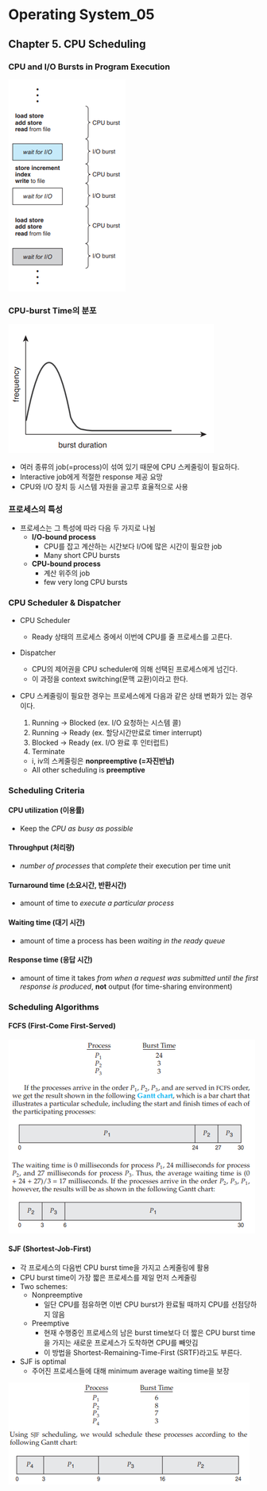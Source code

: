 # Operating System_05

## Chapter 5. CPU Scheduling

### CPU and I/O Bursts in Program Execution

![image-20220330010856249](operating_system_05.assets/image-20220330010856249.png)

### CPU-burst Time의 분포

![image-20220330010917914](operating_system_05.assets/image-20220330010917914.png)

-   여러 종류의 job(=process)이 섞여 있기 때문에 CPU 스케줄링이 필요하다.
-   Interactive job에게 적절한 response 제공 요망
-   CPU와 I/O 장치 등 시스템 자원을 골고루 효율적으로 사용

### 프로세스의 특성

-   프로세스는 그 특성에 따라 다음 두 가지로 나뉨
    -   **I/O-bound process**
        -   CPU를 잡고 계산하는 시간보다 I/O에 많은 시간이 필요한 job
        -   Many short CPU bursts
    -   **CPU-bound process**
        -   계산 위주의 job
        -   few very long CPU bursts

### CPU Scheduler & Dispatcher

-   CPU Scheduler

    -   Ready 상태의 프로세스 중에서 이번에 CPU를 줄 프로세스를 고른다.

-   Dispatcher

    -   CPU의 제어권을 CPU scheduler에 의해 선택된 프로세스에게 넘긴다.
    -   이 과정을 context switching(문맥 교환)이라고 한다.

-   CPU 스케줄링이 필요한 경우는 프로세스에게 다음과 같은 상태 변화가 있는 경우이다.

    1.   Running -> Blocked (ex. I/O 요청하는 시스템 콜)
    2.   Running -> Ready (ex. 할당시간만료로 timer interrupt)
    3.   Blocked -> Ready (ex. I/O 완료 후 인터럽트)
    4.   Terminate

    -   i, iv의 스케줄링은 **nonpreemptive (=자진반납)**
    -   All other scheduling is **preemptive**

### Scheduling Criteria

#### CPU utilization (이용률)

-   Keep the *CPU as busy as possible*

#### Throughput (처리량)

-   *number of processes* that *complete* their execution per time unit

#### Turnaround time (소요시간, 반환시간)

-   amount of time to *execute a particular process*

#### Waiting time (대기 시간)

-   amount of time a process has been *waiting in the ready queue*

#### Response time (응답 시간)

-   amount of time it takes *from when a request was submitted until the first response is produced*, **not** output (for time-sharing environment)



### Scheduling Algorithms

#### FCFS (First-Come First-Served)

![image-20220330010958427](operating_system_05.assets/image-20220330010958427.png)



#### SJF (Shortest-Job-First)

-   각 프로세스의 다음번 CPU burst time을 가지고 스케줄링에 활용
-   CPU burst time이 가장 짧은 프로세스를 제일 먼저 스케줄링
-   Two schemes:
    -   Nonpreemptive
        -   일단 CPU를 점유하면 이번 CPU burst가 완료될 때까지 CPU를 선점당하지 않음
    -   Preemptive
        -   현재 수행중인 프로세스의 남은 burst time보다 더 짧은 CPU burst time을 가지는 새로운 프로세스가 도착하면 CPU를 빼앗김
        -   이 방법을 Shortest-Remaining-Time-First (SRTF)라고도 부른다.
-   SJF is optimal
    -   주어진 프로세스들에 대해 minimum average waiting time을 보장

![image-20220330011022784](operating_system_05.assets/image-20220330011022784.png)